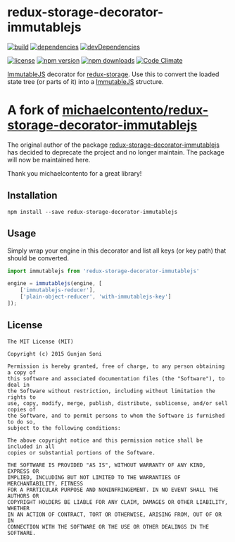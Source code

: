 # redux-storage-decorator-immutablejs

[![build](https://travis-ci.org/michaelcontento/redux-storage-decorator-immutablejs.svg?branch=master)](https://travis-ci.org/michaelcontento/redux-storage-decorator-immutablejs)
[![dependencies](https://david-dm.org/michaelcontento/redux-storage-decorator-immutablejs.svg)](https://david-dm.org/michaelcontento/redux-storage-decorator-immutablejs)
[![devDependencies](https://david-dm.org/michaelcontento/redux-storage-decorator-immutablejs/dev-status.svg)](https://david-dm.org/michaelcontento/redux-storage-decorator-immutablejs#info=devDependencies)

[![license](https://img.shields.io/npm/l/redux-storage-decorator-immutablejs.svg?style=flat-square)](https://www.npmjs.com/package/redux-storage-decorator-immutablejs)
[![npm version](https://img.shields.io/npm/v/redux-storage-decorator-immutablejs.svg?style=flat-square)](https://www.npmjs.com/package/redux-storage-decorator-immutablejs)
[![npm downloads](https://img.shields.io/npm/dm/redux-storage-decorator-immutablejs.svg?style=flat-square)](https://www.npmjs.com/package/redux-storage-decorator-immutablejs)
[![Code Climate](https://codeclimate.com/github/michaelcontento/redux-storage-decorator-immutablejs/badges/gpa.svg)](https://codeclimate.com/github/michaelcontento/redux-storage-decorator-immutablejs)

[ImmutableJS][] decorator for [redux-storage][]. Use this to convert the loaded
state tree (or parts of it) into a [ImmutableJS][] structure.

# A fork of [michaelcontento/redux-storage-decorator-immutablejs](https://github.com/michaelcontento/redux-storage-decorator-immutablejs)

The original author of the package [redux-storage-decorator-immutablejs](https://github.com/michaelcontento/redux-storage-decorator-immutablejs) has decided to deprecate the project and no longer maintain. The package will now be maintained here.

Thank you michaelcontento for a great library!

## Installation

    npm install --save redux-storage-decorator-immutablejs

## Usage

Simply wrap your engine in this decorator and list all keys (or key path) that
should be converted.

```js
import immutablejs from 'redux-storage-decorator-immutablejs'

engine = immutablejs(engine, [
    ['immutablejs-reducer'],
    ['plain-object-reducer', 'with-immutablejs-key']
]);
```

## License

    The MIT License (MIT)

    Copyright (c) 2015 Gunjan Soni

    Permission is hereby granted, free of charge, to any person obtaining a copy of
    this software and associated documentation files (the "Software"), to deal in
    the Software without restriction, including without limitation the rights to
    use, copy, modify, merge, publish, distribute, sublicense, and/or sell copies of
    the Software, and to permit persons to whom the Software is furnished to do so,
    subject to the following conditions:

    The above copyright notice and this permission notice shall be included in all
    copies or substantial portions of the Software.

    THE SOFTWARE IS PROVIDED "AS IS", WITHOUT WARRANTY OF ANY KIND, EXPRESS OR
    IMPLIED, INCLUDING BUT NOT LIMITED TO THE WARRANTIES OF MERCHANTABILITY, FITNESS
    FOR A PARTICULAR PURPOSE AND NONINFRINGEMENT. IN NO EVENT SHALL THE AUTHORS OR
    COPYRIGHT HOLDERS BE LIABLE FOR ANY CLAIM, DAMAGES OR OTHER LIABILITY, WHETHER
    IN AN ACTION OF CONTRACT, TORT OR OTHERWISE, ARISING FROM, OUT OF OR IN
    CONNECTION WITH THE SOFTWARE OR THE USE OR OTHER DEALINGS IN THE SOFTWARE.

  [redux-storage]: https://github.com/guns2410/redux-storage
  [redux-storage-decorator-immutablejs]: https://github.com/guns2410/redux-storage-decorator-immutablejs
  [ImmutableJS]: https://github.com/facebook/immutable-js
